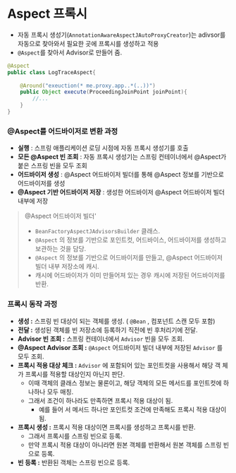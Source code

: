 # Aspect 프록시
- 자동 프록시 생성기(`AnnotationAwareAspectJAutoProxyCreator`)는 adivsor를 자동으로 찾아와서 필요한 곳에 프록시를 생성하고 적용
- `@Aspect`를 찾아서 Advisor로 만들어 줌.

```java
@Aspect
public class LogTraceAspect{
    
    @Around("exeuction(* me.proxy.app..*(..))")
    public Object execute(ProceedingJoinPoint joinPoint){
        //...
    }
}
```

### @Aspect를 어드바이저로 변환 과정
- **실행** : 스프링 애플리케이션 로딩 시점에 자동 프록시 생성기를 호출
- **모든 @Aspect 빈 조회** : 자동 프록시 생성기는 스프링 컨테이너에서 @Aspect가 붙은 스프링 빈을 모두 조회
- **어드바이저 생성** : @Aspect 어드바이저 빌더를 통해 @Aspect 정보를 기반으로 어드바이저를 생성
- **@Aspect 기반 어드바이저 저장** : 생성한 어드바이저 @Aspect 어드바이저 빌더 내부에 저장


>@Aspect 어드바이저 빌더'
> 
> - `BeanFactoryAspectJAdvisorsBuilder` 클래스. 
> - `@Aspect` 의 정보를 기반으로 포인트컷, 어드바이스, 어드바이저를 생성하고 보관하는 것을 담당. 
> - `@Aspect` 의 정보를 기반으로 어드바이저를 만들고, @Aspect 어드바이저 빌더 내부 저장소에 캐시. 
> - 캐시에 어드바이저가 이미 만들어져 있는 경우 캐시에 저장된 어드바이저를 반환.

### 프록시 동작 과정
- **생성 :** 스프링 빈 대상이 되는 객체를 생성. ( `@Bean` , 컴포넌트 스캔 모두 포함)
- **전달 :** 생성된 객체를 빈 저장소에 등록하기 직전에 빈 후처리기에 전달.
- **Advisor 빈 조회 :** 스프링 컨테이너에서 `Advisor` 빈을 모두 조회.
- **@Aspect Advisor 조회 :** `@Aspect` 어드바이저 빌더 내부에 저장된 `Advisor` 를 모두 조회.
- **프록시 적용 대상 체크 :** `Advisor` 에 포함되어 있는 포인트컷을 사용해서 해당 객 체가 프록시를 적용할 대상인지 아닌지 판단. 
  - 이때 객체의 클래스 정보는 물론이고, 해당 객체의 모든 메서드를 포인트컷에 하나하나 모두 매칭. 
  - 그래서 조건이 하나라도 만족하면 프록시 적용 대상이 됨. 
    - 예를 들어 서 메서드 하나만 포인트컷 조건에 만족해도 프록시 적용 대상이 됨.
- **프록시 생성 :** 프록시 적용 대상이면 프록시를 생성하고 프록시를 반환. 
  - 그래서 프록시를 스프링 빈으로 등록. 
  - 만약 프록시 적용 대상이 아니라면 원본 객체를 반환해서 원본 객체를 스프링 빈으로 등록.
- **빈 등록 :** 반환된 객체는 스프링 빈으로 등록.